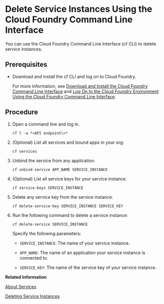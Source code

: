 <!-- loio302f2a33833a45a98ac531cc328d14e8 -->

# Delete Service Instances Using the Cloud Foundry Command Line Interface

You can use the Cloud Foundry Command Line Interface \(cf CLI\) to delete service instances.



<a name="loio302f2a33833a45a98ac531cc328d14e8__prereq_mts_jwl_qbb"/>

## Prerequisites

-   Download and install the cf CLI and log on to Cloud Foundry.

    For more information, see [Download and Install the Cloud Foundry Command Line Interface](../50_administration_and_ops/download-and-install-the-cloud-foundry-command-line-interface-4ef907a.md) and [Log On to the Cloud Foundry Environment Using the Cloud Foundry Command Line Interface](../50_administration_and_ops/log-on-to-the-cloud-foundry-environment-using-the-cloud-foundry-command-line-interface-7a37d66.md).




## Procedure

1.  Open a command line and log in.

    ```
    cf l -a *<API endpoint\>*
    ```

2.  \(Optional\) List all services and bound apps in your org:

    ```
    cf services
    ```

3.  Unbind the service from any application.

    ```
    cf unbind-service APP_NAME SERVICE_INSTANCE
    ```

4.  \(Optional\) List all service keys for your service instance.

    ```
    cf service-keys SERVICE_INSTANCE
    ```

5.  Delete any service key from the service instance.

    ```
    cf delete-service-key SERVICE_INSTANCE SERVICE_KEY
    ```

6.  Run the following command to delete a service instance:

    ```
    cf delete-service SERVICE_INSTANCE
    ```

    Specify the following parameters:

    -   `SERVICE_INSTANCE`: The name of your service instance.

    -   `APP_NAME`: The name of an application your service instance is connected to.

    -   `SERVICE_KEY`: The name of the service key of your service instance.



**Related Information**  


[About Services](about-services-d1d0fc8.md "In the Cloud Foundry environment, you usually enable services by creating a service instance using either the SAP BTP cockpit or the Cloud Foundry command line interface (cf CLI), and binding that instance to your application.")

[Deleting Service Instances](deleting-service-instances-aa0d25a.md "Use the SAP BTP cockpit or the Cloud Foundry Command Line Interface to delete service instances:")

